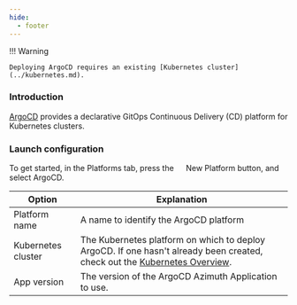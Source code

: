 ```yaml
---
hide:
  - footer
---
```

!!! Warning

    Deploying ArgoCD requires an existing [Kubernetes cluster](../kubernetes.md).

### Introduction
[ArgoCD](https://argo-cd.readthedocs.io/en/stable/) provides a declarative GitOps Continuous Delivery (CD) platform for Kubernetes clusters.

### Launch configuration

To get started, in the Platforms tab, press the <img loading="lazy" class="off-glb" src="../../../assets/images/new_platform.png" style="height:1em; vertical-align:middle;"> New Platform button, and select ArgoCD.

|**Option**                                | **Explanation**|
|------------------------------------------|---------------------------|
|Platform name|A name to identify the ArgoCD platform|
|Kubernetes cluster|The Kubernetes platform on which to deploy ArgoCD. If one hasn't already been created, check out the [Kubernetes Overview](../kubernetes.md).|
|App version|The version of the ArgoCD Azimuth Application to use.|
